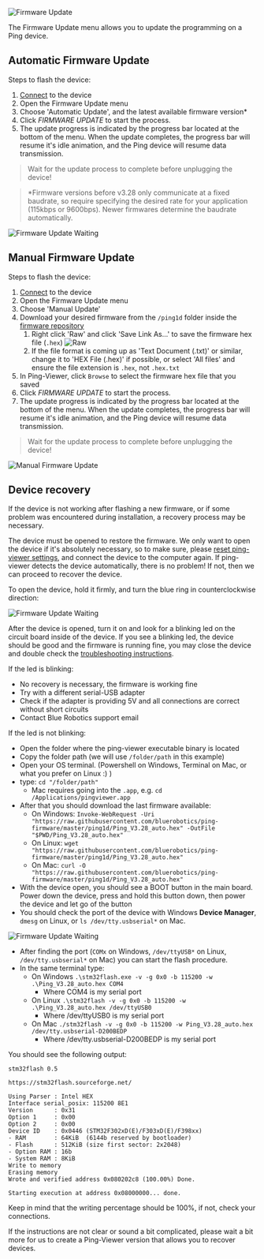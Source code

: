 ![Firmware Update](/ping-viewer/images/viewer/firmware-update.png)

The Firmware Update menu allows you to update the programming on a Ping device.

## Automatic Firmware Update

Steps to flash the device:

1. [Connect](device-manager.md) to the device
2. Open the Firmware Update menu
3. Choose 'Automatic Update', and the latest available firmware version*
4. Click _FIRMWARE UPDATE_ to start the process.
5. The update progress is indicated by the progress bar located at the bottom of the menu. When the update completes, the progress bar will resume it's idle animation, and the Ping device will resume data transmission.

> Wait for the update process to complete before unplugging the device!

> *Firmware versions before v3.28 only communicate at a fixed baudrate, so require specifying the desired rate for your application (115kbps or 9600bps). Newer firmwares determine the baudrate automatically.

![Firmware Update Waiting](/ping-viewer/images/viewer/firmware-update-waiting.gif)

## Manual Firmware Update

Steps to flash the device:

1. [Connect](device-manager.md) to the device
2. Open the Firmware Update menu
3. Choose 'Manual Update'
4. Download your desired firmware from the `/ping1d` folder inside the [firmware repository](https://github.com/bluerobotics/ping-firmware/tree/master/ping1d)
    1. Right click 'Raw' and click 'Save Link As...' to save the firmware hex file (`.hex`)
    ![Raw](/ping-viewer/images/firmware-update/download.png)
    2. If the file format is coming up as 'Text Document (.txt)' or similar, change it to 'HEX File (.hex)' if possible, or select 'All files' and ensure the file extension is `.hex`, not `.hex.txt`
5. In Ping-Viewer, click `Browse` to select the firmware hex file that you saved
6. Click _FIRMWARE UPDATE_ to start the process.
7. The update progress is indicated by the progress bar located at the bottom of the menu. When the update completes, the progress bar will resume it's idle animation, and the Ping device will resume data transmission.

> Wait for the update process to complete before unplugging the device!

![Manual Firmware Update](/ping-viewer/images/firmware-update/manual.png)


## Device recovery

If the device is not working after flashing a new firmware, or if some problem was encountered during installation, a recovery process may be necessary.

The device must be opened to restore the firmware. We only want to open the device if it's absolutely necessary, so to make sure, please [reset ping-viewer settings](application-information.md#header-buttons), and connect the device to the computer again. If ping-viewer detects the device automatically, there is no problem! If not, then we can proceed to recover the device.

To open the device, hold it firmly, and turn the blue ring in counterclockwise direction:

![Firmware Update Waiting](/ping-viewer/images/firmware-update/open-ping.png)

After the device is opened, turn it on and look for a blinking led on the circuit board inside of the device. If you see a blinking led, the device should be good and the firmware is running fine, you may close the device and double check the [troubleshooting instructions](faq-and-troubleshooting.md#troubleshooting).

If the led is blinking:

 - No recovery is necessary, the firmware is working fine
 - Try with a different serial-USB adapter
 - Check if the adapter is providing 5V and all connections are correct without short circuits
 - Contact Blue Robotics support email

If the led is not blinking:

 - Open the folder where the ping-viewer executable binary is located
 - Copy the folder path (we will use `/folder/path` in this example)
 - Open your OS terminal. (Powershell on Windows, Terminal on Mac, or what you prefer on Linux :) )
 - type: `cd "/folder/path"`
   - Mac requires going into the `.app`, e.g. `cd /Applications/pingviewer.app`
 - After that you should download the last firmware available:
   - On Windows: `Invoke-WebRequest -Uri "https://raw.githubusercontent.com/bluerobotics/ping-firmware/master/ping1d/Ping_V3.28_auto.hex" -OutFile "$PWD/Ping_V3.28_auto.hex"`
   - On Linux: `wget "https://raw.githubusercontent.com/bluerobotics/ping-firmware/master/ping1d/Ping_V3.28_auto.hex"`
   - On Mac: `curl -O "https://raw.githubusercontent.com/bluerobotics/ping-firmware/master/ping1d/Ping_V3.28_auto.hex"`
 - With the device open, you should see a BOOT button in the main board. Power down the device, press and hold this button down, then power the device and let go of the button
 - You should check the port of the device with Windows **Device Manager**, `dmesg` on Linux, or `ls /dev/tty.usbserial*` on Mac.

 ![Firmware Update Waiting](/ping-viewer/images/firmware-update/device-manager.png)

 - After finding the port (`COMx` on Windows, `/dev/ttyUSB*` on Linux, `/dev/tty.usbserial*` on Mac) you can start the flash procedure.
 - In the same terminal type:
   - On Windows `.\stm32flash.exe -v -g 0x0 -b 115200 -w .\Ping_V3.28_auto.hex COM4`
     - Where COM4 is my serial port
   - On Linux `.\stm32flash -v -g 0x0 -b 115200 -w .\Ping_V3.28_auto.hex /dev/ttyUSB0`
     - Where /dev/ttyUSB0 is my serial port
   - On Mac `./stm32flash -v -g 0x0 -b 115200 -w Ping_V3.28_auto.hex /dev/tty.usbserial-D200BEDP`
     - Where /dev/tty.usbserial-D200BEDP is my serial port

You should see the following output:

```
stm32flash 0.5

https://stm32flash.sourceforge.net/

Using Parser : Intel HEX
Interface serial_posix: 115200 8E1
Version      : 0x31
Option 1     : 0x00
Option 2     : 0x00
Device ID    : 0x0446 (STM32F302xD(E)/F303xD(E)/F398xx)
- RAM        : 64KiB  (6144b reserved by bootloader)
- Flash      : 512KiB (size first sector: 2x2048)
- Option RAM : 16b
- System RAM : 8KiB
Write to memory
Erasing memory
Wrote and verified address 0x080202c8 (100.00%) Done.

Starting execution at address 0x08000000... done.
```

Keep in mind that the writing percentage should be 100%, if not, check your connections.

If the instructions are not clear or sound a bit complicated, please wait a bit more for us to create a Ping-Viewer version that allows you to recover devices.
